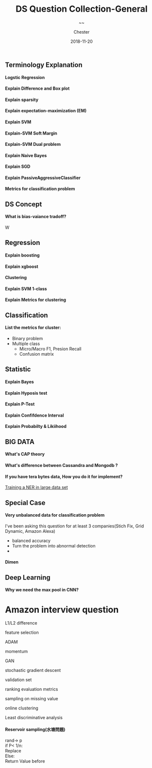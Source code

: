 ﻿---
layout:     post
title:      DS Question Collection-General
subtitle:   ~~
date:       2018-11-20
author:    Chester
header-img: img/failure.jpg
catalog: true
tags:
    - Job
---
## Terminology Explanation 
#### Logstic Regression

#### Explain Difference and Box plot

#### Explain sparsity

#### Explain expectation-maximization (EM)

#### Explain SVM

#### Explain-SVM Soft Margin

#### Explain-SVM Dual problem

#### Explain Naive Bayes

#### Explain SGD

#### Explain PassiveAggressiveClassifier

#### Metrics for classification problem
## DS Concept 
#### What is bias-vaiance tradoff?
W
## Regression

#### Explain boosting

#### Explain xgboost

#### Clustering

#### Explain SVM 1-class

#### Explain Metrics for clustering

## Classification
#### List the metrics for cluster:

 - Binary problem
 - Multiple class
	 - Micro/Macro F1, Presion Recall
	 - Confusion matrix

## Statistic

#### Explain Bayes

#### Explain Hyposis test

#### Explain P-Test

#### Explain Confifdence Interval

#### Explain Probabilty & Likiihood

## BIG DATA

#### What's CAP theory
#### What's difference between Cassandra and Mongodb ?
####  If you have tera bytes data, How you do it for implement?
[Training a NER in large data set](https://nlpforhackers.io/training-ner-large-dataset/)
## Special Case

#### Very unbalanced data for classification problem
I've been asking this question for at least 3 companies(Stich Fix, Grid Dynamic, Amazon Alexa) 
- balanced accuracy
- Turn the problem into abnormal detection
- 
#### Dimen
## Deep Learning
#### Why we need the max pool in CNN?

# Amazon interview question

L1/L2 difference

feature selection

ADAM

momentum

GAN

stochastic gradient descent

validation set

ranking evaluation metrics

sampling on missing value

online clustering

Least discriminative analysis

#### Reservoir sampling(水塘問題)

rand-> p  
if P< 1/n:  
Replace  
Else:  
Return Value before
<!--stackedit_data:
eyJoaXN0b3J5IjpbMTY5MTM1MDQyMV19
-->